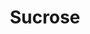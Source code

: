 ---
layout: post
title:  "Sucrose"
categories: sugar
tags: whites
gi: 64
description: Sucrose is refined white sugar with no nutritional value.
---